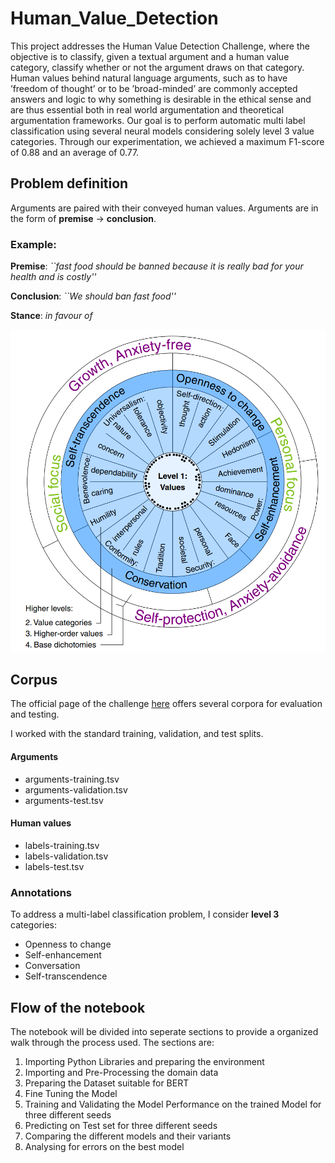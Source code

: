 # Human_Value_Detection
This project addresses the Human Value Detection Challenge, where the objective is to classify, given a textual argument and a human value category, classify whether or not the argument draws on that category. 
Human values behind natural language arguments, such as to have ’freedom of thought’ or to be ’broad-minded’ are commonly accepted answers and logic to why something is desirable in the ethical sense and are thus essential both in real world argumentation and theoretical argumentation frameworks. Our goal is to perform automatic multi label classification using several neural models considering solely level 3 value categories. Through our experimentation, we achieved a maximum F1-score of 0.88 and an average of 0.77.

## Problem definition

Arguments are paired with their conveyed human values.
Arguments are in the form of **premise** $\rightarrow$ **conclusion**.

### Example:

**Premise**: *``fast food should be banned because it is really bad for your health and is costly''*

**Conclusion**: *``We should ban fast food''*

**Stance**: *in favour of*

<center>
    <img src="images/human_values.png" alt="human values" />
</center>

## Corpus

The official page of the challenge [here](https://touche.webis.de/semeval23/touche23-web/) offers several corpora for evaluation and testing.

I worked with the standard training, validation, and test splits.

#### Arguments
* arguments-training.tsv
* arguments-validation.tsv
* arguments-test.tsv

#### Human values
* labels-training.tsv
* labels-validation.tsv
* labels-test.tsv

### Annotations

To address a multi-label classification problem, I consider **level 3** categories:

* Openness to change
* Self-enhancement
* Conversation
* Self-transcendence

## Flow of the notebook
The notebook will be divided into seperate sections to provide a organized walk through the process used. The sections are:

1. Importing Python Libraries and preparing the environment
2. Importing and Pre-Processing the domain data
3. Preparing the Dataset suitable for BERT
4. Fine Tuning the Model
5. Training and Validating the Model Performance on the trained Model for three different seeds
6. Predicting on Test set for three different seeds
7. Comparing the different models and their variants
8. Analysing for errors on the best model
